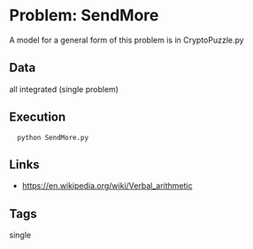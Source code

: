 # Problem: SendMore

A model for a general form of this problem is in CryptoPuzzle.py

## Data
  all integrated (single problem)

## Execution
```
  python SendMore.py
```

## Links
 - https://en.wikipedia.org/wiki/Verbal_arithmetic

## Tags
  single
